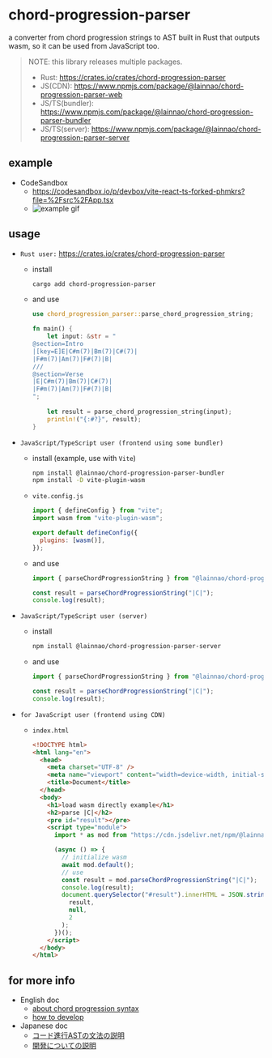 # chord-progression-parser

a converter from chord progression strings to AST built in Rust that outputs wasm, so it can be used from JavaScript too.

> NOTE: this library releases multiple packages.
>
> - Rust: <https://crates.io/crates/chord-progression-parser>
> - JS(CDN): <https://www.npmjs.com/package/@lainnao/chord-progression-parser-web>
> - JS/TS(bundler): <https://www.npmjs.com/package/@lainnao/chord-progression-parser-bundler>
> - JS/TS(server): <https://www.npmjs.com/package/@lainnao/chord-progression-parser-server>

## example

- CodeSandbox
  - <https://codesandbox.io/p/devbox/vite-react-ts-forked-phmkrs?file=%2Fsrc%2FApp.tsx>
  - ![example gif](https://i.imgur.com/0E3Y93g.gif)

## usage

- `Rust user:` <https://crates.io/crates/chord-progression-parser>
  - install

    ```sh
    cargo add chord-progression-parser
    ```

  - and use

    ```rust
    use chord_progression_parser::parse_chord_progression_string;

    fn main() {
        let input: &str = "
    @section=Intro
    |[key=E]E|C#m(7)|Bm(7)|C#(7)|
    |F#m(7)|Am(7)|F#(7)|B|
    ///
    @section=Verse
    |E|C#m(7)|Bm(7)|C#(7)|
    |F#m(7)|Am(7)|F#(7)|B|
    ";
        
        let result = parse_chord_progression_string(input);
        println!("{:#?}", result);
    }
    ```

- `JavaScript/TypeScript user (frontend using some bundler)`
  - install (example, use with `Vite`)

    ```sh
    npm install @lainnao/chord-progression-parser-bundler
    npm install -D vite-plugin-wasm
    ```

  - `vite.config.js`

      ```js
      import { defineConfig } from "vite";
      import wasm from "vite-plugin-wasm";

      export default defineConfig({
        plugins: [wasm()],
      });
      ```

  - and use

    ```typescript
    import { parseChordProgressionString } from "@lainnao/chord-progression-parser-bundler/chord_progression_parser";

    const result = parseChordProgressionString("|C|");
    console.log(result);
    ```

- `JavaScript/TypeScript user (server)`
  - install

    ```sh
    npm install @lainnao/chord-progression-parser-server
    ```

  - and use

    ```typescript
    import { parseChordProgressionString } from "@lainnao/chord-progression-parser-server/chord_progression_parser";

    const result = parseChordProgressionString("|C|");
    console.log(result);
    ```

- `for JavaScript user (frontend using CDN)`
  - `index.html`

    ```html
    <!DOCTYPE html>
    <html lang="en">
      <head>
        <meta charset="UTF-8" />
        <meta name="viewport" content="width=device-width, initial-scale=1.0" />
        <title>Document</title>
      </head>
      <body>
        <h1>load wasm directly example</h1>
        <h2>parse |C|</h2>
        <pre id="result"></pre>
        <script type="module">
          import * as mod from "https://cdn.jsdelivr.net/npm/@lainnao/chord-progression-parser-web@0.1.12/chord_progression_parser.js";

          (async () => {
            // initialize wasm
            await mod.default();
            // use
            const result = mod.parseChordProgressionString("|C|");
            console.log(result);
            document.querySelector("#result").innerHTML = JSON.stringify(
              result,
              null,
              2
            );
          })();
        </script>
      </body>
    </html>
    ```

## for more info

- English doc
  - [about chord progression syntax](./_docs/en/about-chord-progression-syntax.md)
  - [how to develop](./_docs/en/how-to-develop.md)
- Japanese doc
  - [コード進行ASTの文法の説明](./_docs/ja/about-chord-progression-syntax.md)
  - [開発についての説明](./_docs/ja/how-to-develop.md)
